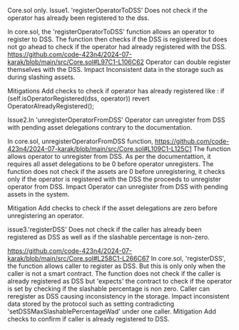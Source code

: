 Core.sol only.
Issue1. 'registerOperatorToDSS' Does not check if the operator has already been registered to the dss.

In core.sol, the 'registerOperatorToDSS' function allows an operator to register to DSS. The function then checks if the DSS is registered but does not go ahead to check if the operator had already registered with the DSS.
https://github.com/code-423n4/2024-07-karak/blob/main/src/Core.sol#L97C1-L106C62
Operator can double register themselves with the DSS.
Impact
Inconsistent data in the storage such as during slashing assets.

Mitigations
Add checks to check if operator has already registered like :
if (self.isOperatorRegistered(dss, operator)) revert OperatorAlreadyRegistered();


Issue2.In 'unregisterOperatorFromDSS' Operator can unregister from DSS with pending asset delegations contrary to the documentation. 

In core.sol, unregisterOperatorFromDSS function,
https://github.com/code-423n4/2024-07-karak/blob/main/src/Core.sol#L109C1-L125C1
 The function allows operator to unregister from DSS. As per the documentattion, it requires all asset delegations to be 0 before operator unregisters. The function does not check if the assets are 0 before unregistering, it checks only if the operator is registered with the DSS the proceeds to unregister operator from DSS.
Impact
Operator can unregister from DSS with pending assets in the system.

Mitigation
Add checks to check if the asset delegations are zero before unregistering an operator.


issue3.'registerDSS' Does not check if the caller has already been registered as DSS as well as if the slashable percentage is non-zero.

https://github.com/code-423n4/2024-07-karak/blob/main/src/Core.sol#L258C1-L266C67
 In core.sol, 'registerDSS', the function allows caller to register as DSS. But this is only only when the caller is not a smart contract. The function does not check if the caller is already registered as DSS but 'expects' the contract to check if the operator is set by checking if the slashable percentage is non zero. Caller can reregister as DSS causing inconsistency in the storage.
Impact
inconsistent data stored by the protocol such as setting contradicting 'setDSSMaxSlashablePercentageWad' under one caller.
Mitigation 
Add checks to confirm if caller is already registered to DSS.